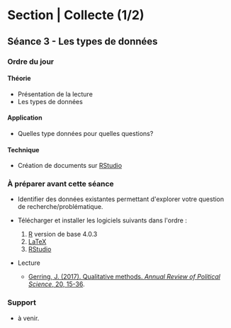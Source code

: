 # Section | Collecte (1/2)
## Séance 3 - Les types de données

### Ordre du jour
#### Théorie
- Présentation de la lecture
- Les types de données

#### Application
- Quelles type données pour quelles questions?

#### Technique
- Création de documents sur [RStudio](https://rstudio.com/products/rstudio/)

### À préparer avant cette séance
- Identifier des données existantes permettant d'explorer votre question de recherche/problématique.

- Télécharger et installer les logiciels suivants dans l'ordre :
    1. [R](https://cran.biotools.fr/) version de base 4.0.3
    2. [LaTeX](https://miktex.org/download)
    3. [RStudio](https://rstudio.com/products/rstudio/download/#download)

- Lecture
    - [Gerring, J. (2017). Qualitative methods. *Annual Review of Political Science*, 20, 15-36](https://www.annualreviews.org/doi/pdf/10.1146/annurev-polisci-092415-024158).

### Support
- à venir.


